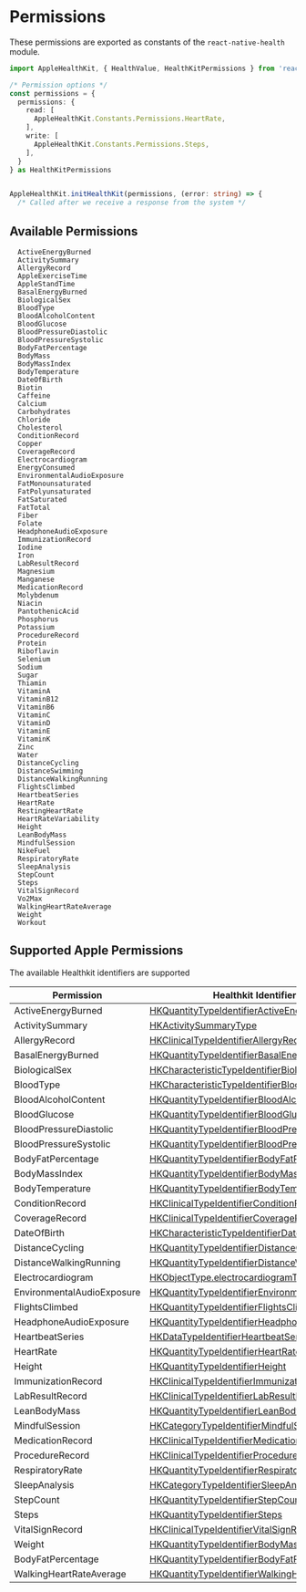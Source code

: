 # Permissions

These permissions are exported as constants of the `react-native-health` module.

```typescript
import AppleHealthKit, { HealthValue, HealthKitPermissions } from 'react-native-health';

/* Permission options */
const permissions = {
  permissions: {
    read: [
      AppleHealthKit.Constants.Permissions.HeartRate,
    ],
    write: [
      AppleHealthKit.Constants.Permissions.Steps,
    ],
  }
} as HealthKitPermissions


AppleHealthKit.initHealthKit(permissions, (error: string) => {
  /* Called after we receive a response from the system */
```

## Available Permissions

```
  ActiveEnergyBurned
  ActivitySummary
  AllergyRecord
  AppleExerciseTime
  AppleStandTime
  BasalEnergyBurned
  BiologicalSex
  BloodType
  BloodAlcoholContent
  BloodGlucose
  BloodPressureDiastolic
  BloodPressureSystolic
  BodyFatPercentage
  BodyMass
  BodyMassIndex
  BodyTemperature
  DateOfBirth
  Biotin
  Caffeine
  Calcium
  Carbohydrates
  Chloride
  Cholesterol
  ConditionRecord
  Copper
  CoverageRecord
  Electrocardiogram
  EnergyConsumed
  EnvironmentalAudioExposure
  FatMonounsaturated
  FatPolyunsaturated
  FatSaturated
  FatTotal
  Fiber
  Folate
  HeadphoneAudioExposure
  ImmunizationRecord
  Iodine
  Iron
  LabResultRecord
  Magnesium
  Manganese
  MedicationRecord
  Molybdenum
  Niacin
  PantothenicAcid
  Phosphorus
  Potassium
  ProcedureRecord
  Protein
  Riboflavin
  Selenium
  Sodium
  Sugar
  Thiamin
  VitaminA
  VitaminB12
  VitaminB6
  VitaminC
  VitaminD
  VitaminE
  VitaminK
  Zinc
  Water
  DistanceCycling
  DistanceSwimming
  DistanceWalkingRunning
  FlightsClimbed
  HeartbeatSeries
  HeartRate
  RestingHeartRate
  HeartRateVariability
  Height
  LeanBodyMass
  MindfulSession
  NikeFuel
  RespiratoryRate
  SleepAnalysis
  StepCount
  Steps
  VitalSignRecord
  Vo2Max
  WalkingHeartRateAverage
  Weight
  Workout
```

## Supported Apple Permissions

The available Healthkit identifiers are supported

| Permission             | Healthkit Identifier Type                                                                                                                                           | Read | Write |
| ---------------------- | ------------------------------------------------------------------------------------------------------------------------------------------------------------------- | ---- | ----- |
| ActiveEnergyBurned     | [HKQuantityTypeIdentifierActiveEnergyBurned](https://developer.apple.com/documentation/healthkit/hkquantitytypeidentifier/1615771-activeenergyburned?language=objc) | ✓    |       |
| ActivitySummary        | [HKActivitySummaryType](https://developer.apple.com/documentation/healthkit/hkactivitysummarytype?language=objc) | ✓    |       |
| AllergyRecord          | [HKClinicalTypeIdentifierAllergyRecord](https://developer.apple.com/documentation/healthkit/hkclinicaltypeidentifierallergyrecord?language=objc) | ✓    |       |
| BasalEnergyBurned      | [HKQuantityTypeIdentifierBasalEnergyBurned](https://developer.apple.com/documentation/healthkit/hkquantitytypeidentifier/1615512-basalenergyburned?language=objc)   | ✓    |       |
| BiologicalSex          | [HKCharacteristicTypeIdentifierBiologicalSex](https://developer.apple.com/reference/Healthkit/hkcharacteristictypeidentifierbiologicalsex?language=objc)            | ✓    |       |
| BloodType    | [HKCharacteristicTypeIdentifierBloodType](https://developer.apple.com/documentation/healthkit/hkcharacteristictypeidentifierbloodtype?language=objc)            | ✓    |     |
| BloodAlcoholContent    | [HKQuantityTypeIdentifierBloodAlcoholContent](https://developer.apple.com/reference/Healthkit/hkquantitytypeidentifierbloodalcoholcontent?language=objc)            | ✓    | ✓     |
| BloodGlucose           | [HKQuantityTypeIdentifierBloodGlucose](https://developer.apple.com/reference/Healthkit/hkquantitytypeidentifierbloodglucose?language=objc)                          | ✓    |       |
| BloodPressureDiastolic | [HKQuantityTypeIdentifierBloodPressureDiastolic](https://developer.apple.com/documentation/healthkit/hkquantitytypeidentifierbloodpressurediastolic?language=objc)  | ✓    | ✓     |
| BloodPressureSystolic  | [HKQuantityTypeIdentifierBloodPressureSystolic](https://developer.apple.com/documentation/healthkit/hkquantitytypeidentifierbloodpressuresystolic?language=objc)    | ✓    | ✓     |
| BodyFatPercentage      | [HKQuantityTypeIdentifierBodyFatPercentage](https://developer.apple.com/reference/Healthkit/hkquantitytypeidentifierbodyfatpercentage?language=objc)                | ✓    | ✓     |
| BodyMassIndex          | [HKQuantityTypeIdentifierBodyMassIndex](https://developer.apple.com/reference/Healthkit/hkquantitytypeidentifierbodymassindex?language=objc)                        | ✓    | ✓     |
| BodyTemperature        | [HKQuantityTypeIdentifierBodyTemperature](https://developer.apple.com/reference/Healthkit/hkquantitytypeidentifierbodytemperature?language=objc)                    | ✓    |       |
| ConditionRecord        | [HKClinicalTypeIdentifierConditionRecord](https://developer.apple.com/documentation/healthkit/hkclinicaltypeidentifierconditionrecord?language=objc) | ✓    |       |
| CoverageRecord         | [HKClinicalTypeIdentifierCoverageRecord](https://developer.apple.com/documentation/healthkit/hkclinicaltypeidentifiercoveragerecord?language=objc) | ✓    |       |
| DateOfBirth            | [HKCharacteristicTypeIdentifierDateOfBirth](https://developer.apple.com/reference/Healthkit/hkcharacteristictypeidentifierdateofbirth?language=objc)                | ✓    |       |
| DistanceCycling        | [HKQuantityTypeIdentifierDistanceCycling](https://developer.apple.com/reference/Healthkit/hkquantitytypeidentifierdistancecycling?language=objc)                    | ✓    | ✓     |
| DistanceWalkingRunning | [HKQuantityTypeIdentifierDistanceWalkingRunning](https://developer.apple.com/reference/Healthkit/hkquantitytypeidentifierdistancewalkingrunning?language=objc)      | ✓    | ✓     |
| Electrocardiogram | [HKObjectType.electrocardiogramType](https://developer.apple.com/documentation/healthkit/hkobjecttype/3552035-electrocardiogramtype?language=objc)      | ✓    |      |
| EnvironmentalAudioExposure | [HKQuantityTypeIdentifierEnvironmentalAudioExposure](https://developer.apple.com/documentation/healthkit/hkquantitytypeidentifierenvironmentalaudioexposure?language=objc)                | ✓    |      |
| FlightsClimbed         | [HKQuantityTypeIdentifierFlightsClimbed](https://developer.apple.com/reference/Healthkit/hkquantitytypeidentifierflightsclimbed?language=objc)                      | ✓    | ✓     |
| HeadphoneAudioExposure | [HKQuantityTypeIdentifierHeadphoneAudioExposure](https://developer.apple.com/documentation/healthkit/hkquantitytypeidentifierheadphoneaudioexposure?language=objc)                | ✓    |      |
| HeartbeatSeries        | [HKDataTypeIdentifierHeartbeatSeries](https://developer.apple.com/documentation/healthkit/hkdatatypeidentifierheartbeatseries?language=objc) | ✓    |       |
| HeartRate              | [HKQuantityTypeIdentifierHeartRate](https://developer.apple.com/reference/Healthkit/hkquantitytypeidentifierheartrate?language=objc)                                | ✓    |       |
| Height                 | [HKQuantityTypeIdentifierHeight](https://developer.apple.com/reference/Healthkit/hkquantitytypeidentifierheight?language=objc)                                      | ✓    | ✓     |
| ImmunizationRecord     | [HKClinicalTypeIdentifierImmunizationRecord](https://developer.apple.com/documentation/healthkit/hkclinicaltypeidentifierimmunizationrecord?language=objc) | ✓    |       |
| LabResultRecord        | [HKClinicalTypeIdentifierLabResultRecord](https://developer.apple.com/documentation/healthkit/hkclinicaltypeidentifierlabresultrecord?language=objc) | ✓    |       |
| LeanBodyMass           | [HKQuantityTypeIdentifierLeanBodyMass](https://developer.apple.com/reference/Healthkit/hkquantitytypeidentifierleanbodymass?language=objc)                          | ✓    | ✓     |
| MindfulSession         | [HKCategoryTypeIdentifierMindfulSession](https://developer.apple.com/reference/healthkit/hkcategorytypeidentifiermindfulsession?language=objc)                      |      | ✓     |
| MedicationRecord       | [HKClinicalTypeIdentifierMedicationRecord](https://developer.apple.com/documentation/healthkit/hkclinicaltypeidentifiermedicationrecord?language=objc) | ✓    |       |
| ProcedureRecord        | [HKClinicalTypeIdentifierProcedureRecord](https://developer.apple.com/documentation/healthkit/hkclinicaltypeidentifierprocedurerecord?language=objc) | ✓    |       |
| RespiratoryRate        | [HKQuantityTypeIdentifierRespiratoryRate](https://developer.apple.com/reference/Healthkit/hkquantitytypeidentifierrespiratoryrate?language=objc)                    | ✓    |       |
| SleepAnalysis          | [HKCategoryTypeIdentifierSleepAnalysis](https://developer.apple.com/reference/Healthkit/hkcategorytypeidentifiersleepanalysis?language=objc)                        | ✓    |       |
| StepCount              | [HKQuantityTypeIdentifierStepCount](https://developer.apple.com/reference/Healthkit/hkquantitytypeidentifierstepcount?language=objc)                                | ✓    | ✓     |
| Steps                  | [HKQuantityTypeIdentifierSteps](https://developer.apple.com/reference/Healthkit/hkquantitytypeidentifiersteps?language=objc)                                        | ✓    | ✓     |
| VitalSignRecord        | [HKClinicalTypeIdentifierVitalSignRecord](https://developer.apple.com/documentation/healthkit/hkclinicaltypeidentifiervitalsignrecord?language=objc) | ✓    |       |
| Weight                 | [HKQuantityTypeIdentifierBodyMass](https://developer.apple.com/reference/Healthkit/hkquantitytypeidentifierbodymass?language=objc)                                  | ✓    | ✓     |
| BodyFatPercentage      | [HKQuantityTypeIdentifierBodyFatPercentage](https://developer.apple.com/reference/Healthkit/hkquantitytypeidentifierbodyfatpercentage?language=objc)                | ✓    | ✓     |
| WalkingHeartRateAverage | [HKQuantityTypeIdentifierWalkingHeartRateAverage](https://developer.apple.com/documentation/healthkit/hkquantitytypeidentifierwalkingheartrateaverage?language=objc)                | ✓    |      |

